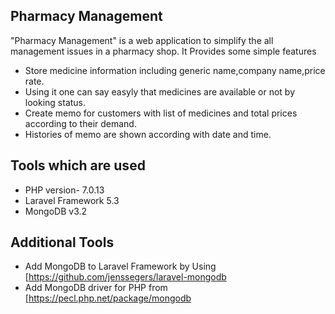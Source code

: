 ## Pharmacy Management

"Pharmacy Management" is a web application to simplify the all management issues in a pharmacy shop.
It Provides some simple features
- Store medicine information including generic name,company name,price rate.
- Using it one can say easyly that medicines are available or not by looking status. 
- Create memo for customers with list of medicines and total prices according to their demand.
- Histories of memo are shown according with date and time. 


## Tools which are used
- PHP version- 7.0.13
- Laravel Framework 5.3
- MongoDB v3.2

## Additional Tools
- Add MongoDB to Laravel Framework by Using [https://github.com/jenssegers/laravel-mongodb
- Add MongoDB driver for PHP from [https://pecl.php.net/package/mongodb
